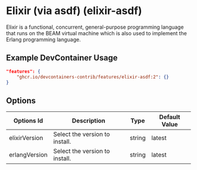 
# Elixir (via asdf) (elixir-asdf)

Elixir is a functional, concurrent, general-purpose programming language that runs on the BEAM virtual machine which is also used to implement the Erlang programming language.

## Example DevContainer Usage

```json
"features": {
    "ghcr.io/devcontainers-contrib/features/elixir-asdf:2": {}
}
```

## Options

| Options Id | Description | Type | Default Value |
|-----|-----|-----|-----|
| elixirVersion | Select the version to install. | string | latest |
| erlangVersion | Select the version to install. | string | latest |



